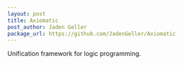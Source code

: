 ```yaml
---
layout: post
title: Axiomatic
post_author: Jaden Geller
package_url: https://github.com/JadenGeller/Axiomatic
---
```


Unification framework for logic programming.

<!--PKG_END-->
